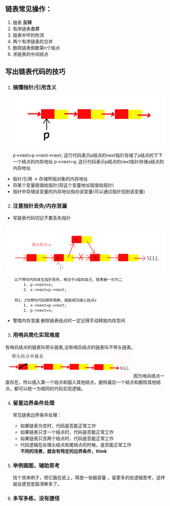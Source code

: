 ## 链表常见操作：

  1. 链表 **反转**
  2. 有序链表**合并**
  3. 链表中环的检测
  4. 两个有序链表的合并
  5. 删除链表倒数第n个结点
  6. 求链表的中间结点

## 写出链表代码的技巧

1. ### **搞懂**指针/引用含义
   ![链表\_1](../jpg/%E9%93%BE%E8%A1%A8_1.jpg)
   
   p->next=p->next->next;
   这行代码表示p结点的next指针存储了p结点的下下一个结点的内存地址
   p->next=q;
   这行代码表示p结点的next指针存储q结点的内存地址

- 指针/引用 →  存储所指对象的内存地址
- 将某个变量赋值给指针(将这个变量地址赋值给指针)
- 指针中存储该变量的内存地址指向该变量(可以通过指针找到该变量)

2. ### **注意**指针丢失/内存泄漏
 * 写链表代码切记不要丢失指针
     
 
     
![链表_2](../jpg/%E9%93%BE%E8%A1%A8_2.jpg)
~~~~
    以下两句代码发生指针丢失，相当于x指向自己，链表被一分为二
        1. p->next=x;
        2. x->next=p->next;
    
    将1，2句两句代码顺序调换，就能成功插入结点x
        1. x->next=p->next;
        2. p->next=x;
~~~~

    
* 警惕内存泄漏
  删除链表结点时一定记得手动释放内存空间

3. ### 用**哨兵**简化实现难度
  有哨兵结点的链表叫带头链表,没有哨兵结点的链表叫不带头链表。
 <img src="https://github.com/wj825953087/DataStructure/blob/master/jpg/%E9%93%BE%E8%A1%A8_3.jpg" width="400px">
 因为哨兵结点一直存在，所以插入第一个结点和插入其他结点，删除最后一个结点和删除其他结点，都可以统一为相同的代码实现逻辑。
 
4. ### 留意**边界条件**处理 
     常见链表边界条件处理：
     * 如果链表为空时，代码是否能正常工作
     * 如果链表只含一个结点时，代码是否能正常工作
     * 如果链表只含两个结点时，代码是否能正常工作
     * 代码逻辑在处理头结点和尾结点的时候，是否能正常工作  
     **不同的场景，就会有特定的边界条件，think**
 5. ### 举例**画图**，辅助思考
      找个具体例子，把它画在纸上，释放一些脑容量 ，留更多的给逻辑思考，这样就会感觉思路清晰多了。
      
  6. ### 多写多练，没有捷径

